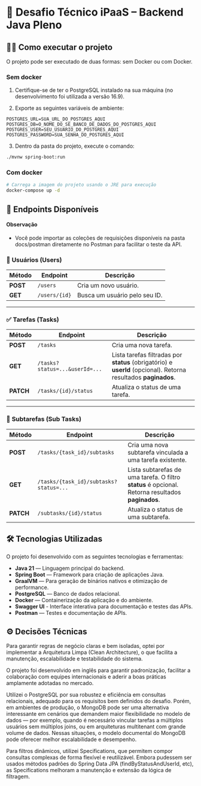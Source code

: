 # 🚀 Desafio Técnico iPaaS – Backend Java Pleno

## 🏃‍♂️ Como executar o projeto

O projeto pode ser executado de duas formas: sem Docker ou com Docker.

### Sem docker

1. Certifique-se de ter o PostgreSQL instalado na sua máquina
(no desenvolvimento foi utilizada a versão 16.9).

2. Exporte as seguintes variáveis de ambiente:
```shell
POSTGRES_URL=SUA_URL_DO_POSTGRES_AQUI
POSTGRES_DB=O_NOME_DO_SE_BANCO_DE_DADOS_DO_POSTGRES_AQUI
POSTGRES_USER=SEU_USUARIO_DO_POSTGRES_AQUI
POSTGRES_PASSWORD=SUA_SENHA_DO_POSTGRES_AQUI
```

3. Dentro da pasta do projeto, execute o comando:
```sh
./mvnw spring-boot:run
```

### Com docker

```sh
# Carrega a imagem do projeto usando o JRE para execução
docker-compose up -d
```
## 📌 Endpoints Disponíveis

#### **Observação**

- Você pode importar as coleções de requisições disponíveis na pasta docs/postman diretamente no Postman para facilitar o teste da API.

### 👤 **Usuários (Users)**

| Método  | Endpoint       | Descrição                          |
|---------|---------------|------------------------------------|
| **POST** | `/users`      | Cria um novo usuário.              |
| **GET**  | `/users/{id}` | Busca um usuário pelo seu ID.      |

---

### ✅ **Tarefas (Tasks)**

| Método  | Endpoint                              | Descrição |
|---------|---------------------------------------|-----------|
| **POST** | `/tasks`                             | Cria uma nova tarefa. |
| **GET**  | `/tasks?status=...&userId=...`       | Lista tarefas filtradas por **status** (obrigatório) e **userId** (opcional). Retorna resultados **paginados**. |
| **PATCH** | `/tasks/{id}/status`                | Atualiza o status de uma tarefa. |

---

### 📝 **Subtarefas (Sub Tasks)**

| Método  | Endpoint                                           | Descrição |
|---------|----------------------------------------------------|-----------|
| **POST** | `/tasks/{task_id}/subtasks`                       | Cria uma nova subtarefa vinculada a uma tarefa existente. |
| **GET**  | `/tasks/{task_id}/subtasks?status=...`            | Lista subtarefas de uma tarefa. O filtro **status** é opcional. Retorna resultados **paginados**. |
| **PATCH** | `/subtasks/{id}/status`                          | Atualiza o status de uma subtarefa. |

## 🛠 Tecnologias Utilizadas

O projeto foi desenvolvido com as seguintes tecnologias e ferramentas:

- **Java 21** — Linguagem principal do backend.
- **Spring Boot** — Framework para criação de aplicações Java.
- **GraalVM** — Para geração de binários nativos e otimização de performance.
- **PostgreSQL** — Banco de dados relacional.
- **Docker** — Containerização da aplicação e do ambiente.
- **Swagger UI** - Interface interativa para documentação e testes das APIs.
- **Postman** — Testes e documentação de APIs.

## ⚙️ Decisões Técnicas

Para garantir regras de negócio claras e bem isoladas, optei por implementar a Arquitetura Limpa (Clean Architecture), 
o que facilita a manutenção, escalabilidade e testabilidade do sistema.

O projeto foi desenvolvido em inglês para garantir padronização, facilitar a colaboração com equipes internacionais e 
aderir a boas práticas amplamente adotadas no mercado.

Utilizei o PostgreSQL por sua robustez e eficiência em consultas relacionais, adequado para os requisitos bem definidos do desafio. 
Porém, em ambientes de produção, o MongoDB pode ser uma alternativa interessante em cenários que demandem maior flexibilidade 
no modelo de dados — por exemplo, quando é necessário vincular tarefas a múltiplos usuários sem múltiplos joins, 
ou em arquiteturas multitenant com grande volume de dados. Nessas situações, o modelo documental do MongoDB pode oferecer melhor escalabilidade e desempenho.


Para filtros dinâmicos, utilizei Specifications, que permitem compor consultas complexas de forma flexível e reutilizável. 
Embora pudessem ser usados métodos padrões do Spring Data JPA (findByStatusAndUserId, etc), as Specifications 
melhoram a manutenção e extensão da lógica de filtragem.

